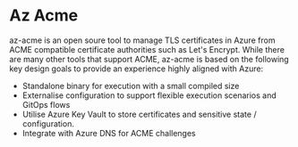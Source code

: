# Az Acme

az-acme is an open soure tool to manage TLS certificates in Azure from ACME compatible certificate authorities such as Let's Encrypt. While there are many other tools that support ACME, az-acme is based on the following key design goals to provide an experience highly aligned with Azure:

- Standalone binary for execution with a small compiled size
- Externalise configuration to support flexible execution scenarios and GitOps flows
- Utilise Azure Key Vault to store certificates and sensitive state / configuration.
- Integrate with Azure DNS for ACME challenges

